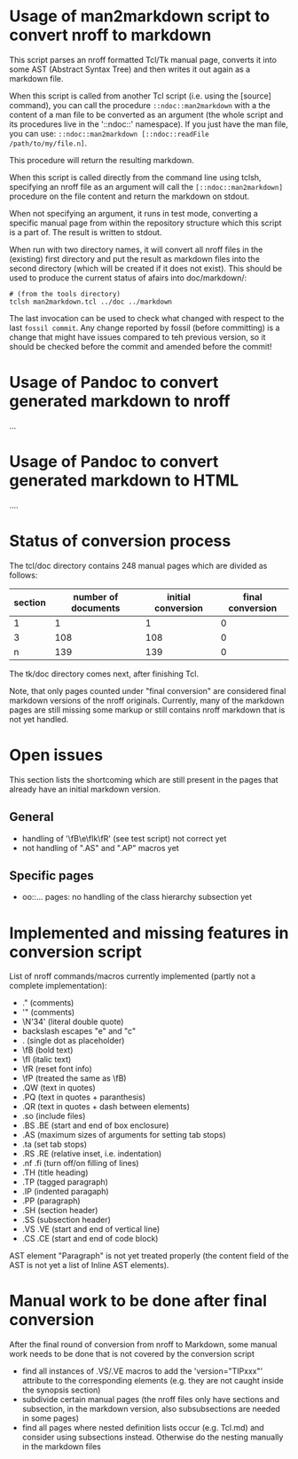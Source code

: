 # Usage of man2markdown script to convert nroff to markdown

This script parses an nroff formatted Tcl/Tk manual page, converts it into some AST (Abstract Syntax Tree) and then writes it out again as a markdown file.

When this script is called from another Tcl script (i.e. using the [source] command), you can call the procedure `::ndoc::man2markdown` with a the content of a man file to be converted as an argument (the whole script and its procedures live in the '::ndoc::' namespace). If you just have the man file, you can use: `::ndoc::man2markdown [::ndoc::readFile /path/to/my/file.n]`.

This procedure will return the resulting markdown.

When this script is called directly from the command line using tclsh, specifying an nroff file as an argument will call the `[::ndoc::man2markdown]` procedure on the file content and return the markdown on stdout.

When not specifying an argument, it runs in test mode, converting a specific manual page from within the repository structure which this script is a part of. The result is written to stdout.

When run with two directory names, it will convert all nroff files in the (existing) first directory and put the result as markdown files into the second directory (which will be created if it does not exist). This should be used to produce the current status of afairs into doc/markdown/:

```
# (from the tools directory)
tclsh man2markdown.tcl ../doc ../markdown
```

The last invocation can be used to check what changed with respect to the last `fossil commit`. Any change reported by fossil (before committing) is a change that might have issues compared to teh previous version, so it should be checked before the commit and amended before the commit!

# Usage of Pandoc to convert generated markdown to nroff

...

# Usage of Pandoc to convert generated markdown to HTML

....

# Status of conversion process

The tcl/doc directory contains 248 manual pages which are divided as follows:


section | number of documents | initial conversion | final conversion
--------|---------------------|--------------------|-----------------
1       | 1                   | 1                  | 0
3       | 108                 | 108                | 0
n       | 139                 | 139                | 0


The tk/doc directory comes next, after finishing Tcl.

Note, that only pages counted under "final conversion" are considered
final markdown versions of the nroff originals. Currently, many of the
markdown pages are still missing some markup or still contains
nroff markdown that is not yet handled. 


# Open issues
This section lists the shortcoming which are still present in the pages that already have an initial markdown version.

## General
- handling of '\fB\e\fIk\fR' (see test script) not correct yet
- not handling of ".AS" and ".AP" macros yet

## Specific pages
- oo::... pages: no handling of the class hierarchy subsection yet


# Implemented and missing features in conversion script

List of nroff commands/macros currently implemented (partly not a complete implementation):

- .\" (comments)
- '\" (comments)
- \\N'34' (literal double quote)
- backslash escapes "e" and "c"
- . (single dot as placeholder)
- \\fB (bold text)
- \\fI (italic text)
- \\fR (reset font info)
- \\fP (treated the same as \\fB)
- .QW (text in quotes)
- .PQ (text in quotes + paranthesis)
- .QR (text in quotes + dash between elements)
- .so (include files)
- .BS .BE (start and end of box enclosure)
- .AS (maximum sizes of arguments for setting tab stops)
- .ta (set tab stops)
- .RS .RE (relative inset, i.e. indentation)
- .nf .fi (turn off/on filling of lines)
- .TH (title heading)
- .TP (tagged paragraph)
- .IP (indented paragaph)
- .PP (paragraph)
- .SH (section header)
- .SS (subsection header)
- .VS .VE (start and end of vertical line)
- .CS .CE (start and end of code block)



AST element "Paragraph" is not yet treated properly (the content field of the AST is not yet a list of Inline AST elements).

# Manual work to be done after final conversion

After the final round of conversion from nroff to Markdown, some manual work needs to be done that is not covered by the conversion script

- find all instances of .VS/.VE macros to add the 'version="TIPxxx"' attribute to the corresponding elements (e.g. they are not caught inside the synopsis section)
- subdivide certain manual pages (the nroff files only have sections and subsection, in the markdown version, also subsubsections are needed in some pages)
- find all pages where nested definition lists occur (e.g. Tcl.md) and consider using subsections instead. Otherwise do the nesting manually in the markdown files